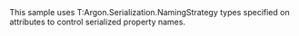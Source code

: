 <?xml version="1.0" encoding="utf-8"?>
<topic id="NamingStrategyAttributes" revisionNumber="1">
  <developerConceptualDocument xmlns="http://ddue.schemas.microsoft.com/authoring/2003/5" xmlns:xlink="http://www.w3.org/1999/xlink">
    <introduction>
      <para>This sample uses <codeEntityReference>T:Argon.Serialization.NamingStrategy</codeEntityReference>
      types specified on attributes to control serialized property names.</para>
    </introduction>
    <section>
      <title>Sample</title>
      <content>
        <code lang="cs" source="..\Src\Tests\Documentation\Samples\Serializer\NamingStrategyAttributes.cs" region="Types" title="Types" />
        <code lang="cs" source="..\Src\Tests\Documentation\Samples\Serializer\NamingStrategyAttributes.cs" region="Usage" title="Usage" />
      </content>
    </section>
  </developerConceptualDocument>
</topic>
